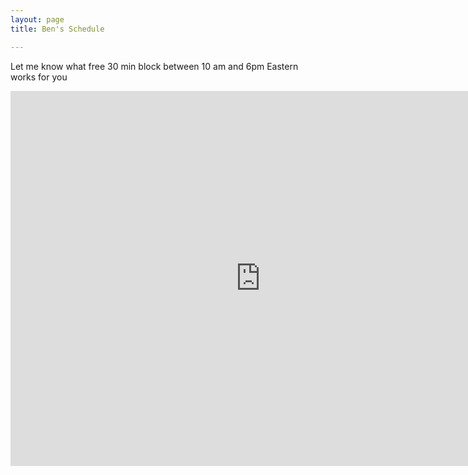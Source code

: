 ```yaml
---
layout: page
title: Ben's Schedule

---
```

<div class="span3">
	<p> Let me know what free 30 min block between 10 am and 6pm Eastern works for you </p>
<div id="upcoming"></div><!--/span-->
</div>
<div class="span9">
<iframe src="https://www.google.com/calendar/embed?height=600&amp;wkst=2&amp;bgcolor=%23FFFFFF&amp;src=bzreinhardt%40gmail.com&amp;color=%231B887A&amp;src=h57al6dl6k677n37osar2l9qi4%40group.calendar.google.com&amp;color=%232F6309&amp;src=a5q2j162ms4l75m868mie9fk4s%40group.calendar.google.com&amp;color=%236B3304&amp;src=97es47tafgrgbkhceb085odpkg%40group.calendar.google.com&amp;color=%23A32929&amp;ctz=America%2FNew_York" style=" border-width:0 " width="800" height="600" frameborder="0" scrolling="no"></iframe>
</div><!--/span-->
